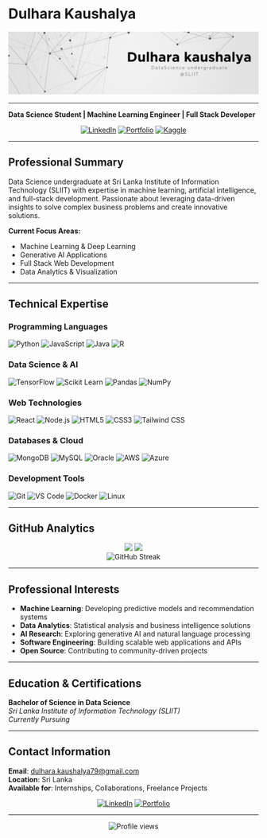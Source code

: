 # Dulhara Kaushalya

[![GitHubBanner](https://github.com/dulhara79/dulhara79/blob/main/images/GitHub-Banner_1.png)](https://dulharakaushalya.vercel.app/)

---

**Data Science Student | Machine Learning Engineer | Full Stack Developer**

<div align="center">
  
[![LinkedIn](https://img.shields.io/badge/LinkedIn-0077B5?style=flat&logo=linkedin&logoColor=white)](http://www.linkedin.com/in/dulhara-kaushalya)
[![Portfolio](https://img.shields.io/badge/Portfolio-000000?style=flat&logo=About.me&logoColor=white)](https://dulharakaushalya.vercel.app/)
[![Kaggle](https://img.shields.io/badge/Kaggle-20BEFF?style=flat&logo=kaggle&logoColor=white)](https://kaggle.com/dulharakaushalya)

</div>

---

## Professional Summary

Data Science undergraduate at Sri Lanka Institute of Information Technology (SLIIT) with expertise in machine learning, artificial intelligence, and full-stack development. Passionate about leveraging data-driven insights to solve complex business problems and create innovative solutions.

**Current Focus Areas:**
- Machine Learning & Deep Learning
- Generative AI Applications
- Full Stack Web Development
- Data Analytics & Visualization

---

## Technical Expertise

### Programming Languages
![Python](https://img.shields.io/badge/Python-3776AB?style=flat&logo=python&logoColor=white)
![JavaScript](https://img.shields.io/badge/JavaScript-F7DF1E?style=flat&logo=javascript&logoColor=black)
![Java](https://img.shields.io/badge/Java-ED8B00?style=flat&logo=openjdk&logoColor=white)
![R](https://img.shields.io/badge/R-276DC3?style=flat&logo=r&logoColor=white)

### Data Science & AI
![TensorFlow](https://img.shields.io/badge/TensorFlow-FF6F00?style=flat&logo=tensorflow&logoColor=white)
![Scikit Learn](https://img.shields.io/badge/scikit--learn-F7931E?style=flat&logo=scikit-learn&logoColor=white)
![Pandas](https://img.shields.io/badge/pandas-150458?style=flat&logo=pandas&logoColor=white)
![NumPy](https://img.shields.io/badge/numpy-013243?style=flat&logo=numpy&logoColor=white)

### Web Technologies
![React](https://img.shields.io/badge/React-20232A?style=flat&logo=react&logoColor=61DAFB)
![Node.js](https://img.shields.io/badge/Node.js-43853D?style=flat&logo=node.js&logoColor=white)
![HTML5](https://img.shields.io/badge/HTML5-E34F26?style=flat&logo=html5&logoColor=white)
![CSS3](https://img.shields.io/badge/CSS3-1572B6?style=flat&logo=css3&logoColor=white)
![Tailwind CSS](https://img.shields.io/badge/Tailwind_CSS-38B2AC?style=flat&logo=tailwind-css&logoColor=white)

### Databases & Cloud
![MongoDB](https://img.shields.io/badge/MongoDB-4EA94B?style=flat&logo=mongodb&logoColor=white)
![MySQL](https://img.shields.io/badge/MySQL-4479A1?style=flat&logo=mysql&logoColor=white)
![Oracle](https://img.shields.io/badge/Oracle-F80000?style=flat&logo=oracle&logoColor=white)
![AWS](https://img.shields.io/badge/AWS-232F3E?style=flat&logo=amazon-aws&logoColor=white)
![Azure](https://img.shields.io/badge/Azure-0089D0?style=flat&logo=microsoft-azure&logoColor=white)

### Development Tools
![Git](https://img.shields.io/badge/Git-F05032?style=flat&logo=git&logoColor=white)
![VS Code](https://img.shields.io/badge/VS_Code-007ACC?style=flat&logo=visual-studio-code&logoColor=white)
![Docker](https://img.shields.io/badge/Docker-2496ED?style=flat&logo=docker&logoColor=white)
![Linux](https://img.shields.io/badge/Linux-FCC624?style=flat&logo=linux&logoColor=black)

---

## GitHub Analytics

<div align="center">
  
<img height="160em" src="https://github-readme-stats.vercel.app/api?username=dulhara79&show_icons=true&theme=default&include_all_commits=true&count_private=true&hide_border=true"/>
<img height="160em" src="https://github-readme-stats.vercel.app/api/top-langs/?username=dulhara79&layout=compact&theme=default&hide_border=true"/>

</div>

<div align="center">
  <img src="https://github-readme-streak-stats.herokuapp.com/?user=dulhara79&theme=default&hide_border=true" alt="GitHub Streak"/>
</div>

---

## Professional Interests

- **Machine Learning**: Developing predictive models and recommendation systems
- **Data Analytics**: Statistical analysis and business intelligence solutions
- **AI Research**: Exploring generative AI and natural language processing
- **Software Engineering**: Building scalable web applications and APIs
- **Open Source**: Contributing to community-driven projects

---

## Education & Certifications

**Bachelor of Science in Data Science**  
*Sri Lanka Institute of Information Technology (SLIIT)*  
*Currently Pursuing*

---

## Contact Information

**Email**: dulhara.kaushalya79@gmail.com  
**Location**: Sri Lanka  
**Available for**: Internships, Collaborations, Freelance Projects

<div align="center">

[![LinkedIn](https://img.shields.io/badge/Connect_on_LinkedIn-0077B5?style=for-the-badge&logo=linkedin&logoColor=white)](http://www.linkedin.com/in/dulhara-kaushalya)
[![Portfolio](https://img.shields.io/badge/View_Portfolio-000000?style=for-the-badge&logo=About.me&logoColor=white)](https://dulharakaushalya.vercel.app/)

</div>

---

<div align="center">
  <img src="https://komarev.com/ghpvc/?username=dulhara79&label=Profile%20Views&color=0077B5&style=flat" alt="Profile views"/>
</div>
